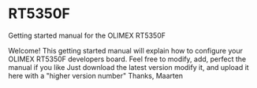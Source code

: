 # RT5350F
Getting started manual for the OLIMEX RT5350F

Welcome!
This getting started manual will explain how to configure your OLIMEX RT5350F developers board.
Feel free to modify, add, perfect the manual if you like
Just download the latest version modify it, and upload it here with a "higher version number" 
Thanks,
Maarten 
